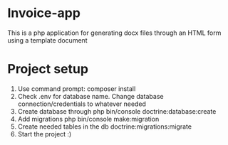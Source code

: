 # Invoice-app
This is a php application for generating docx files through an HTML form using a template document

# Project setup
1. Use command prompt: composer install
2. Check .env for database name. Change database connection/credentials to whatever needed
3. Create database through php bin/console doctrine:database:create
4. Add migrations php bin/console make:migration
5. Create needed tables in the db doctrine:migrations:migrate
6. Start the project :)

